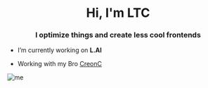 <h1 align="center">Hi, I'm LTC</h1>
<h3 align="center">I optimize things and create less cool frontends</h3>

- I’m currently working on **L.AI**

- Working with my Bro [CreonC](https://github.com/CreonC)
  
![me](https://i.pinimg.com/originals/e5/bd/3a/e5bd3a2f2cf2f6f4dad0f531b92564be.gif)
